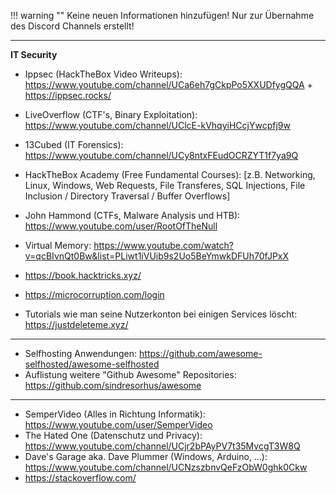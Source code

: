 !!! warning ""
    Keine neuen Informationen hinzufügen! Nur zur Übernahme des Discord Channels erstellt!

--- 

**IT Security**
- Ippsec (HackTheBox Video Writeups): https://www.youtube.com/channel/UCa6eh7gCkpPo5XXUDfygQQA + https://ippsec.rocks/
- LiveOverflow (CTF's, Binary Exploitation): https://www.youtube.com/channel/UClcE-kVhqyiHCcjYwcpfj9w
- 13Cubed (IT Forensics): https://www.youtube.com/channel/UCy8ntxFEudOCRZYT1f7ya9Q
- HackTheBox Academy (Free Fundamental Courses): [z.B. Networking, Linux, Windows, Web Requests, File Transferes, SQL Injections, File Inclusion / Directory Traversal / Buffer Overflows]
- John Hammond (CTFs, Malware Analysis und HTB): https://www.youtube.com/user/RootOfTheNull
- Virtual Memory: https://www.youtube.com/watch?v=qcBIvnQt0Bw&list=PLiwt1iVUib9s2Uo5BeYmwkDFUh70fJPxX
- https://book.hacktricks.xyz/
- https://microcorruption.com/login

- Tutorials wie man seine Nutzerkonton bei einigen Services löscht: https://justdeleteme.xyz/

---

- Selfhosting Anwendungen: https://github.com/awesome-selfhosted/awesome-selfhosted
- Auflistung weitere "Github Awesome" Repositories: https://github.com/sindresorhus/awesome

---

- SemperVideo (Alles in Richtung Informatik): https://www.youtube.com/user/SemperVideo
- The Hated One (Datenschutz und Privacy): https://www.youtube.com/channel/UCjr2bPAyPV7t35MvcgT3W8Q
- Dave's Garage aka. Dave Plummer (Windows, Arduino, ...): https://www.youtube.com/channel/UCNzszbnvQeFzObW0ghk0Ckw
- https://stackoverflow.com/
